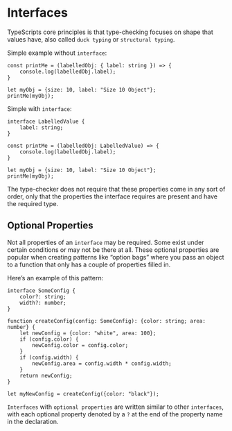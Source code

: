 # Interfaces

TypeScripts core principles is that type-checking focuses on shape that values have, also called ```duck typing``` or ```structural typing```. 

Simple example without ```interface```:

```
const printMe = (labelledObj: { label: string }) => {
    console.log(labelledObj.label);
}

let myObj = {size: 10, label: "Size 10 Object"};
printMe(myObj);
```
Simple with ```interface```:

```
interface LabelledValue {
    label: string;
}

const printMe = (labelledObj: LabelledValue) => {
    console.log(labelledObj.label);
}

let myObj = {size: 10, label: "Size 10 Object"};
printMe(myObj);
```

The type-checker does not require that these properties come in any sort of order, only that the properties the interface requires are present and have the required type.

## Optional Properties

Not all properties of an ```interface``` may be required. Some exist under certain conditions or may not be there at all. These optional properties are popular when creating patterns like “option bags” where you pass an object to a function that only has a couple of properties filled in.

Here’s an example of this pattern:

```
interface SomeConfig {
    color?: string;
    width?: number;
}

function createConfig(config: SomeConfig): {color: string; area: number} {
    let newConfig = {color: "white", area: 100};
    if (config.color) {
        newConfig.color = config.color;
    }
    if (config.width) {
        newConfig.area = config.width * config.width;
    }
    return newConfig;
}

let myNewConfig = createConfig({color: "black"});
```

```Interfaces``` with ```optional properties``` are written similar to other ```interfaces```, with each optional property denoted by a ```?``` at the end of the property name in the declaration.